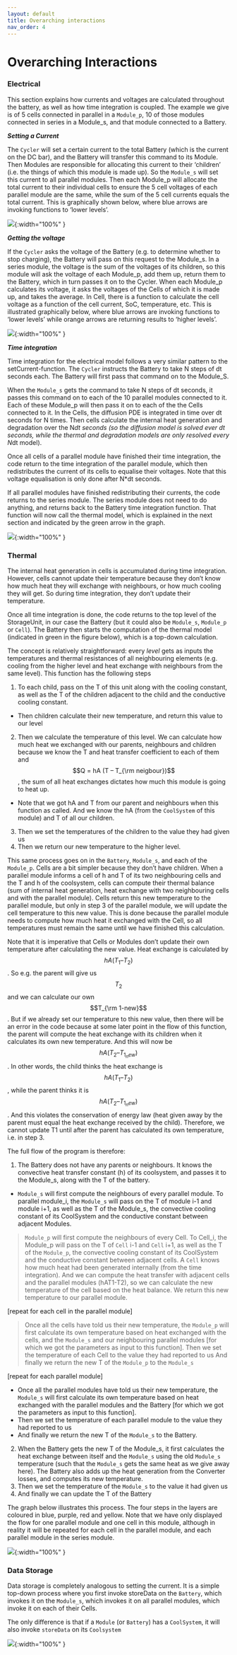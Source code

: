 ```yaml
---
layout: default
title: Overarching interactions
nav_order: 4
---
```



# Overarching Interactions

### Electrical

This section explains how currents and voltages are calculated throughout the battery, as well as how time integration is coupled. The example we give is of 5 cells connected in parallel in a `Module_p`, 10 of those modules connected in series in a Module_s, and that module connected to a Battery.

***Setting a Current***

The `Cycler` will set a certain current to the total Battery (which is the current on the DC bar), and the Battery will transfer this command to its Module. Then Modules are responsible for allocating this current to their ‘children’ (i.e. the things of which this module is made up). So the `Module_s` will set this current to all parallel modules. Then each Module_p will allocate the total current to their individual cells to ensure the 5 cell voltages of each parallel module are the same, while the sum of the 5 cell currents equals the total current. This is graphically shown below, where blue arrows are invoking functions to ‘lower levels’.

![](img/setCurrent.svg){:width="100%" }

***Getting the voltage***

If the `Cycler` asks the voltage of the Battery (e.g. to determine whether to stop charging), the Battery will pass on this request to the Module_s. In a series module, the voltage is the sum of the voltages of its children, so this module will ask the voltage of each Module_p, add them up, return them to the Battery, which in turn passes it on to the Cycler. When each Module_p calculates its voltage, it asks the voltages of the Cells of which it is made up, and takes the average. In Cell, there is a function to calculate the cell voltage as a function of the cell current, SoC, temperature, etc. This is illustrated graphically below, where blue arrows are invoking functions to ‘lower levels’ while orange arrows are returning results to ‘higher levels’.

![](img/getV.svg){:width="100%" }

***Time integration***

Time integration for the electrical model follows a very similar pattern to the setCurrent-function. The `Cycler` instructs the Battery to take N steps of dt seconds each. The Battery will first pass that command on to the Module_S.

When the `Module_s` gets the command to take N steps of dt seconds, it passes this command on to each of the 10 parallel modules connected to it. Each of these Module_p will then pass it on to each of the the Cells connected to it. In the Cells, the diffusion PDE is integrated in time over dt seconds for N times. Then cells calculate the internal heat generation and degradation over the N*dt seconds (so the diffusion model is solved ever dt seconds, while the thermal and degradation models are only resolved every N*dt model).

Once all cells of a parallel module have finished their time integration, the code return to the time integration of the parallel module, which then redistributes the current of its cells to equalise their voltages. Note that this voltage equalisation is only done after N*dt seconds.

If all parallel modules have finished redistributing their currents, the code returns to the series module. The series module does not need to do anything, and returns back to the Battery time integration function. That function will now call the thermal model, which is explained in the next section and indicated by the green arrow in the graph.

![](img/timeStep.svg){:width="100%" }

### Thermal

The internal heat generation in cells is accumulated during time integration. However, cells cannot update their temperature because they don’t know how much heat they will exchange with neighbours, or how much cooling they will get. So during time integration, they don’t update their temperature.

Once all time integration is done, the code returns to the top level of the StorageUnit, in our case the Battery (but it could also be `Module_s`, `Module_p` or `Cell`). The Battery then starts the computation of the thermal model (indicated in green in the figure below), which is a top-down calculation. 

The concept is relatively straightforward: every _level_ gets as inputs the temperatures and thermal resistances of all neighbouring elements (e.g. cooling from the higher level and heat exchange with neighbours from the same level). This function has the following steps

1.	To each child, pass on the T of this unit along with the cooling constant, as well as the T of the children adjacent to the child and the conductive cooling constant.
- Then children calculate their new temperature, and return this value to our level
2.	Then we calculate the temperature of this level. We can calculate how much heat we exchanged with our parents, neighbours and children because we know the T and heat transfer coefficient to each of them and $$Q = hA (T – T_{\rm neigbour})$$, the sum of all heat exchanges dictates how much this module is going to heat up.
- Note that we got hA and T from our parent and neighbours when this function as called. And we know the hA (from the `CoolSystem` of this module) and T of all our children.
3.	Then we set the temperatures of the children to the value they had given us
4.	Then we return our new temperature to the higher level.

This same process goes on in the `Battery`, `Module_s`, and each of the `Module_p`. Cells are a bit simpler because they don’t have children. When a parallel module informs a cell of h and T of its two neighbouring cells and the T and h of the coolsystem, cells can compute their thermal balance (sum of internal heat generation, heat exchange with two neighbouring cells and with the parallel module). Cells return this new temperature to the parallel module, but only in step 3 of the parallel module, we will update the cell temperature to this new value. This is done because the parallel module needs to compute how much heat it exchanged with the Cell, so all temperatures must remain the same until we have finished this calculation.

Note that it is imperative that Cells or Modules don’t update their own temperature after calculating the new value. Heat exchange is calculated by $$hA(T_1 – T_2)$$. So e.g. the parent will give us $$T_2$$ and we can calculate our own $$T_{\rm 1-new}$$. But if we already set our temperature to this new value, then there will be an error in the code because at some later point in the flow of this function, the parent will compute the heat exchange with its children when it calculates its own new temperature. And this will now be $$hA(T_2 – T_{1_new})$$. In other words, the child thinks the heat exchange is $$hA(T_1 – T_2)$$, while the parent thinks it is $$hA(T_2 – T_{1_new})$$. And this violates the conservation of energy law (heat given away by the parent must equal the heat exchange received by the child). Therefore, we cannot update T1 until after the parent has calculated its own temperature, i.e. in step 3.

The full flow of the program is therefore:
1.	The Battery does not have any parents or neighbours. It knows the convective heat transfer constant (h) of its coolsystem, and passes it to the Module_s, along with the T of the battery.
- `Module_s` will first compute the neighbours of every parallel module. To parallel module_i, the `Module_s` will pass on the T of module i-1 and module i+1, as well as the T of the Module_s, the convective cooling constant of its CoolSystem and the conductive constant between adjacent Modules.
>	`Module_p` will first compute the neighbours of every Cell. To Cell_i, the Module_p will pass on the T of `Cell` i-1 and `Cell` i+1, as well as the T of the `Module_p`, the convective cooling constant of its CoolSystem and the conductive constant between adjacent cells.
>	A `Cell` knows how much heat had been generated internally (from the time integration). And we can compute the heat transfer with adjacent cells and the parallel modules (hAT1-T2), so we can calculate the new temperature of the cell based on the heat balance. We return this new temperature to our parallel module.

[repeat for each cell in the parallel module]

>	Once all the cells have told us their new temperature, the `Module_p` will first calculate its own temperature based on heat exchanged with the cells, and the `Module_s` and our neighbouring parallel modules [for which we got the parameters as input to this function].
>	Then we set the temperature of each Cell to the value they had reported to us
>	And finally we return the new T of the `Module_p` to the `Module_s`

[repeat for each parallel module]

-	Once all the parallel modules have told us their new temperature, the `Module_s` will first calculate its own temperature based on heat exchanged with the parallel modules and the Battery [for which we got the parameters as input to this function].
-	Then we set the temperature of each parallel module to the value they had reported to us
-	And finally we return the new T of the `Module_s` to the Battery.
2.	When the Battery gets the new T of the Module_s, it first calculates the heat exchange between itself and the `Module_s` using the old `Module_s` temperature (such that the `Module_s` gets the same heat as we give away here). The Battery also adds up the heat generation from the Converter losses, and computes its new temperature.
3.	Then we set the temperature of the `Module_s` to the value it had given us
4.	And finally we can update the T of the Battery

The graph below illustrates this process. The four steps in the layers are coloured in blue, purple, red and yellow. Note that we have only displayed the flow for one parallel module and one cell in this module, although in reality it will be repeated for each cell in the parallel module, and each parallel module in the series module.

![](img/process.svg){:width="100%" }

### Data Storage

Data storage is completely analogous to setting the current. It is a simple top-down process where you first invoke storeData on the `Battery`, which invokes it on the `Module_s`, which invokes it on all parallel modules, which invoke it on each of their Cells.

The only difference is that if a `Module` (or `Battery`) has a `CoolSystem`, it will also invoke `storeData` on its `Coolsystem`


![](img/storeData.svg){:width="100%" }


